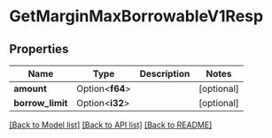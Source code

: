 # GetMarginMaxBorrowableV1Resp

## Properties

Name | Type | Description | Notes
------------ | ------------- | ------------- | -------------
**amount** | Option<**f64**> |  | [optional]
**borrow_limit** | Option<**i32**> |  | [optional]

[[Back to Model list]](../README.md#documentation-for-models) [[Back to API list]](../README.md#documentation-for-api-endpoints) [[Back to README]](../README.md)


